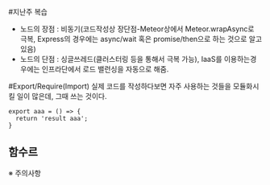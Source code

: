 #지난주 복습
- 노드의 장점 : 비동기(코드작성상 장단점-Meteor상에서 Meteor.wrapAsync로 극복, Express의 경우에는 async/wait 혹은 promise/then으로 하는 것으로 알고 있음)
- 노드의 단점 : 싱글쓰레드(클러스터링 등을 통해서 극복 가능), IaaS를 이용하는경우에는 인프라단에서 로드 밸런싱을 자동으로 해줌.

#Export/Require(Import)
실제 코드를 작성하다보면 자주 사용하는 것들을 모듈화시킬 일이 많은데, 그때 쓰는 것이다.
```
export aaa = () => {
  return 'result aaa';
}
```

## 함수르

※ 주의사항

